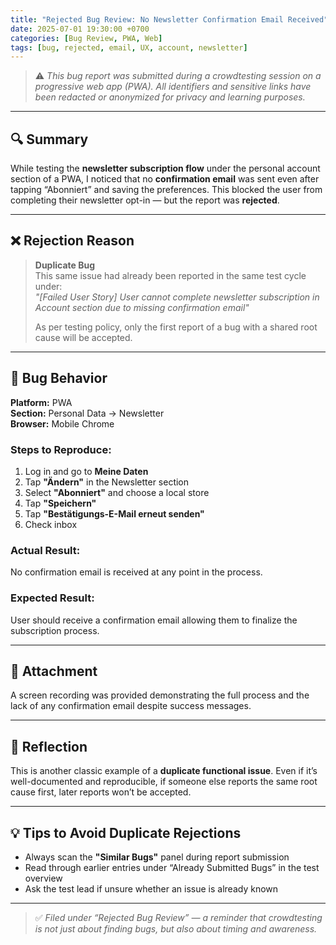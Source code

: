 ```yaml
---
title: "Rejected Bug Review: No Newsletter Confirmation Email Received"
date: 2025-07-01 19:30:00 +0700
categories: [Bug Review, PWA, Web]
tags: [bug, rejected, email, UX, account, newsletter]
---
```


> ⚠️ _This bug report was submitted during a crowdtesting session on a progressive web app (PWA). All identifiers and sensitive links have been redacted or anonymized for privacy and learning purposes._

---

## 🔍 Summary

While testing the **newsletter subscription flow** under the personal account section of a PWA, I noticed that no **confirmation email** was sent even after tapping “Abonniert” and saving the preferences. This blocked the user from completing their newsletter opt-in — but the report was **rejected**.

---

## ❌ Rejection Reason

> **Duplicate Bug**  
> This same issue had already been reported in the same test cycle under:  
> _"[Failed User Story] User cannot complete newsletter subscription in Account section due to missing confirmation email"_  
>  
> As per testing policy, only the first report of a bug with a shared root cause will be accepted.

---

## 🧪 Bug Behavior

**Platform:** PWA  
**Section:** Personal Data → Newsletter  
**Browser:** Mobile Chrome  

### Steps to Reproduce:
1. Log in and go to **Meine Daten**  
2. Tap **"Ändern"** in the Newsletter section  
3. Select **"Abonniert"** and choose a local store  
4. Tap **"Speichern"**  
5. Tap **"Bestätigungs-E-Mail erneut senden"**  
6. Check inbox

### Actual Result:
No confirmation email is received at any point in the process.

### Expected Result:
User should receive a confirmation email allowing them to finalize the subscription process.

---

## 🎥 Attachment

A screen recording was provided demonstrating the full process and the lack of any confirmation email despite success messages.

---

## 🧠 Reflection

This is another classic example of a **duplicate functional issue**. Even if it’s well-documented and reproducible, if someone else reports the same root cause first, later reports won’t be accepted.

---

## 💡 Tips to Avoid Duplicate Rejections

- Always scan the **"Similar Bugs"** panel during report submission  
- Read through earlier entries under “Already Submitted Bugs” in the test overview  
- Ask the test lead if unsure whether an issue is already known  

---

> ✅ *Filed under “Rejected Bug Review” — a reminder that crowdtesting is not just about finding bugs, but also about timing and awareness.*
